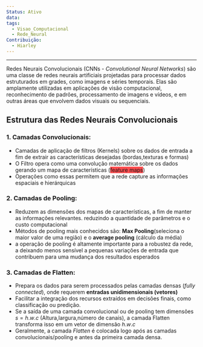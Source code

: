 ```yaml
---
Status: Ativo
data: 
tags:
  - Visao_Computacional
  - Rede_Neural
Contribuição:
  - Hiarley
---
```

---

Redes Neurais Convolucionais (CNNs - _Convolutional Neural Networks_) são uma classe de redes neurais artificiais projetadas para processar dados estruturados em grades, como imagens e séries temporais. Elas são amplamente utilizadas em aplicações de visão computacional, reconhecimento de padrões, processamento de imagens e vídeos, e em outras áreas que envolvem dados visuais ou sequenciais.

## Estrutura das Redes Neurais Convolucionais

### 1. **Camadas Convolucionais:**
- Camadas de aplicação de filtros (Kernels) sobre os dados de entrada a fim de extrair as características desejadas (bordas,texturas e formas)
- O Filtro opera como uma convolução matemática sobre os dados gerando um mapa de características (<span style="background:#ff4d4f">feature maps</span>)
- Operações como essas permitem que a rede capture as informações espaciais e hierárquicas

### 2. **Camadas de Pooling:**
-  Reduzem as dimensões dos mapas de características, a fim de manter as informações relevantes. reduzindo a quantidade de parâmetros e o custo computacional
-  Métodos de pooling mais conhecidos são: **Max Pooling**(seleciona o maior valor de uma região) e o **average pooling** (cálculo da média)
- a operação de pooling é altamente importante para a robustez da rede, a deixando menos sensível a pequenas variações de entrada que contribuem para uma mudança dos resultados esperados
### 3. **Camadas de Flatten:**
- Prepara os dados para serem processados pelas camadas densas (*fully connected*), onde requerem **entradas unidimensionais (vetores)**
- Facilitar a integração dos recursos extraídos em decisões finais, como classificação ou predição.
- Se a saída de uma camada convolucional ou de pooling tem dimensões $s =  h . w . c$ (Altura,largura,número de canais), a camada Flatten transforma isso em um vetor de dimensão $h . w. c$
- Geralmente, a camada _Flatten_ é colocada logo após as camadas convolucionais/pooling e antes da primeira camada densa.




